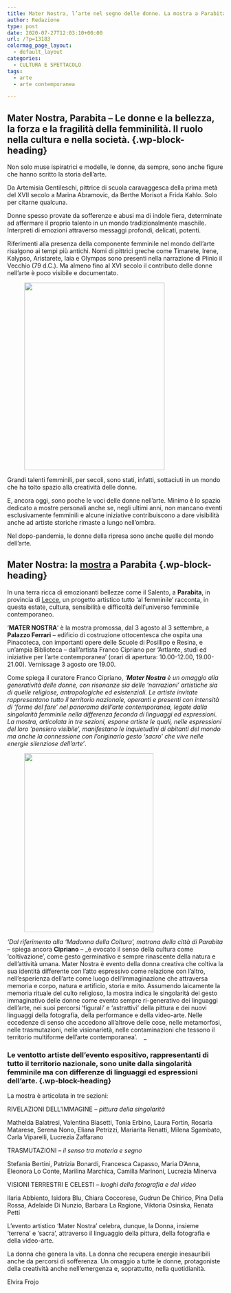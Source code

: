 ```yaml
---
title: Mater Nostra, l’arte nel segno delle donne. La mostra a Parabita
author: Redazione
type: post
date: 2020-07-27T12:03:10+00:00
url: /?p=13183
colormag_page_layout:
  - default_layout
categories:
  - CULTURA E SPETTACOLO
tags:
  - arte
  - arte contemporanea

---
```

## Mater Nostra, Parabita &#8211; Le donne e la bellezza, la forza e la fragilità della femminilità. Il ruolo nella cultura e nella società. {.wp-block-heading}

Non solo muse ispiratrici e modelle, le donne, da sempre, sono anche figure che hanno scritto la storia dell’arte.

Da Artemisia Gentileschi, pittrice di scuola caravaggesca della prima metà del XVII secolo a Marina Abramovic, da Berthe Morisot a Frida Kahlo. Solo per citarne qualcuna. 

Donne spesso provate da sofferenze e abusi ma di indole fiera, determinate ad affermare il proprio talento in un mondo tradizionalmente maschile. Interpreti di emozioni attraverso messaggi profondi, delicati, potenti.

Riferimenti alla presenza della componente femminile nel mondo dell’arte risalgono ai tempi più antichi. Nomi di pittrici greche come Timarete, Irene, Kalypso, Aristarete, Iaia e Olympas sono presenti nella narrazione di Plinio il Vecchio (79 d.C.). Ma almeno fino al XVI secolo il contributo delle donne nell’arte è poco visibile e documentato.

<div class="wp-block-image">
  <figure class="alignleft size-large is-resized"><img decoding="async" loading="lazy" src="https://progressonline.it/wp-content/uploads/2020/07/Laura-Fortin-La-Papessa-mista-tela-60x80-cm_2020-copia-2-768x1024.jpeg" alt="" class="wp-image-13185" width="326" height="435" /></figure>
</div>

Grandi talenti femminili, per secoli, sono stati, infatti, sottaciuti in un mondo che ha tolto spazio alla creatività delle donne.&nbsp;

E, ancora oggi, sono poche le voci delle donne nell’arte. Minimo è lo spazio dedicato a mostre personali anche se, negli ultimi anni, non mancano eventi esclusivamente femminili e alcune iniziative contribuiscono a dare visibilità anche ad artiste storiche rimaste a lungo nell&#8217;ombra.&nbsp;

Nel dopo-pandemia, le donne della ripresa sono anche quelle del mondo dell’arte. 

## Mater Nostra: la <a href="https://www.arte.it/calendario-arte/lecce/mostra-mater-nostra-immagini-materie-e-segni-delle-donne-dell-arte-69803" target="_blank" rel="noreferrer noopener" aria-label="mostra (apre in una nuova scheda)">mostra</a> a Parabita {.wp-block-heading}

In una terra ricca di emozionanti bellezze come il Salento, a **Parabita**, in provincia di <a href="https://progressonline.it/sognando-la-stella-lintervista-a-solaika-marrocco/" target="_blank" rel="noreferrer noopener" aria-label="Lecce (apre in una nuova scheda)">Lecce</a>, un progetto artistico tutto ‘al femminile’ racconta, in questa estate, cultura, sensibilità e difficoltà dell’universo femminile contemporaneo.

‘**MATER NOSTRA**’ è la mostra promossa, dal 3 agosto al 3 settembre, a **Palazzo Ferrari** &#8211; edificio di costruzione ottocentesca che ospita una Pinacoteca, con importanti opere delle Scuole di Posillipo e Resina, e un’ampia Biblioteca &#8211; dall’artista Franco Cipriano per ‘Artlante, studi ed iniziative per l’arte contemporanea’ (orari di apertura: 10.00-12.00, 19.00-21.00). Vernissage 3 agosto ore 19.00.

Come spiega il curatore Franco Cipriano, _‘**Mater Nostra** è un omaggio alla generatività delle donne, con risonanze sia delle ‘narrazioni’ artistiche sia di quelle religiose, antropologiche ed esistenziali. Le artiste invitate rappresentano tutto il territorio nazionale, operanti e presenti con intensità di ‘forme del fare’ nel panorama dell’arte contemporanea, legate dalla singolarità femminile nella differenza feconda di linguaggi ed espressioni. La mostra, articolata in tre sezioni, espone artiste le quali, nelle espressioni del loro ‘pensiero visibile’, manifestano le inquietudini di abitanti del mondo ma anche la connessione con l’originario gesto ‘sacro’ che vive nelle energie silenziose dell’arte’_. 

<div class="wp-block-image">
  <figure class="alignright size-large is-resized"><img decoding="async" loading="lazy" src="https://progressonline.it/wp-content/uploads/2020/07/Serena-NONO-copia-2-738x1024.jpeg" alt="" class="wp-image-13184" width="300" height="415" /></figure>
</div>

_‘Dal riferimento alla ‘Madonna della Coltura’, matrona della città di Parabita_ &#8211; spiega ancora **Cipriano** &#8211; _è evocato il senso della cultura come ‘coltivazione’, come gesto germinativo e sempre rinascente della natura e dell’attività umana. Mater Nostra è evento della donna creativa che coltiva la sua identità differente con l’atto espressivo come relazione con l’altro, nell’esperienza dell’arte come luogo dell’immaginazione che attraversa memoria e corpo, natura e artificio, storia e mito. Assumendo laicamente la memoria rituale del culto religioso, la mostra indica le singolarità del gesto immaginativo delle donne come evento sempre ri-generativo dei linguaggi dell’arte, nei suoi percorsi ‘figurali’ e ‘astrattivi’ della pittura e dei nuovi linguaggi della fotografia, della performance e della video-arte. Nelle eccedenze di senso che accedono all’altrove delle cose, nelle metamorfosi, nelle trasmutazioni, nelle visionarietà, nelle contaminazioni che tessono il territorio multiforme dell’arte contemporanea’.    _

### Le ventotto artiste dell’evento espositivo, rappresentanti di tutto il territorio nazionale, sono unite dalla singolarità femminile ma con differenze di linguaggi ed espressioni dell’arte. {.wp-block-heading}

La mostra è articolata in tre sezioni:&nbsp;

RIVELAZIONI DELL’IMMAGINE _&#8211; pittura della singolarità_

Mathelda Balatresi, Valentina Biasetti, Tonia Erbino, Laura Fortin, Rosaria Matarese, Serena Nono, Eliana Petrizzi, Mariarita Renatti, Milena Sgambato, Carla Viparelli, Lucrezia Zaffarano&nbsp;

TRASMUTAZIONI _&#8211; il senso tra materia e segno_

Stefania Bertini, Patrizia Bonardi, Francesca Capasso, Maria D’Anna, Eleonora Lo Conte, Marilina Marchica, Camilla Marinoni, Lucrezia Minerva

VISIONI TERRESTRI E CELESTI _&#8211; luoghi della fotografia e del video&nbsp;_

Ilaria Abbiento, Isidora Blu, Chiara Coccorese, Gudrun De Chirico, Pina Della Rossa, Adelaide Di Nunzio, Barbara La Ragione, Viktoria Osinska, Renata Petti&nbsp;

L’evento artistico ‘Mater Nostra’ celebra, dunque, la Donna, insieme ‘terrena’ e ‘sacra’, attraverso il linguaggio della pittura, della fotografia e della video-arte.&nbsp;

La donna che genera la vita. La donna che recupera energie inesauribili anche da percorsi di sofferenza. Un omaggio a tutte le donne, protagoniste della creatività anche nell’emergenza e, soprattutto, nella quotidianità.

Elvira Frojo